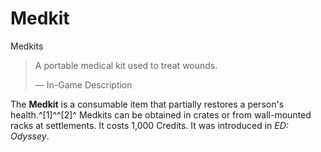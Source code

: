 # Medkit
Medkits
 		 	 

> 
> 
> A portable medical kit used to treat wounds.
> 
> 
> — In-Game Description
> 

The **Medkit** is a consumable item that partially restores a person's health.^[1]^^[2]^ Medkits can be obtained in crates or from wall-mounted racks at settlements. It costs 1,000 Credits. It was introduced in *ED: Odyssey*.
